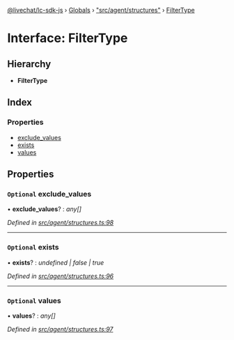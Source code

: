 [@livechat/lc-sdk-js](../README.md) › [Globals](../globals.md) › ["src/agent/structures"](../modules/_src_agent_structures_.md) › [FilterType](_src_agent_structures_.filtertype.md)

# Interface: FilterType

## Hierarchy

* **FilterType**

## Index

### Properties

* [exclude_values](_src_agent_structures_.filtertype.md#optional-exclude_values)
* [exists](_src_agent_structures_.filtertype.md#optional-exists)
* [values](_src_agent_structures_.filtertype.md#optional-values)

## Properties

### `Optional` exclude_values

• **exclude_values**? : *any[]*

*Defined in [src/agent/structures.ts:98](https://github.com/livechat/lc-sdk-js/blob/ce4846a/src/agent/structures.ts#L98)*

___

### `Optional` exists

• **exists**? : *undefined | false | true*

*Defined in [src/agent/structures.ts:96](https://github.com/livechat/lc-sdk-js/blob/ce4846a/src/agent/structures.ts#L96)*

___

### `Optional` values

• **values**? : *any[]*

*Defined in [src/agent/structures.ts:97](https://github.com/livechat/lc-sdk-js/blob/ce4846a/src/agent/structures.ts#L97)*

